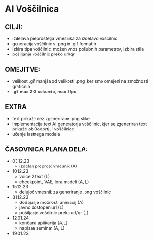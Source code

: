 # AI Voščilnica


## CILJI:
- izdelava preprostega vmesnika za izdelavo voščilnic
- generacija voščilnic v .png in .gif formatih
- izbira tipa voščilnic, možen vnos poljubnih parametrov, izbira stila 
- pošiljanje voščilnic preko url/qr

## OMEJITVE:
- velikost .gif manjša od velikosti .png, ker smo omejeni na zmožnosti grafičnih
- .gif max 2-3 sekunde, max 8fps

## EXTRA
- text prikaže čez zgenerirane .png slike 
- implementacija text AI generatorja voščilnic, kjer se zgeneriran text prikaže ob 0odprtju' voščilnice 
- učenje lastnega modela

## ČASOVNICA PLANA DELA:
- 03.12.23
	- izdelan preprost vmesnik (A)
- 10.12.23
	- voice 2 text (L)
	- checkpoint, VAE, lora modeli (A, L)
- 15.12.23
	- delujoč vmesnik za generiranje .png voščilnic
- 31.12.23
	- dodajanje možnosti animacij (A)
	- javno dostopen url (L)
	- pošiljanje voščilnic preko url/qr (L)
- 12.01.24
	- končana aplikacija (A,L)
	- napisan seminar (A, L)
- 19.01.23
